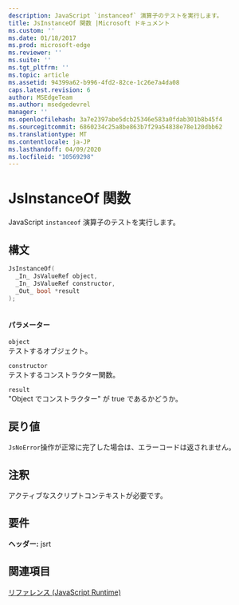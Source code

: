 ```yaml
---
description: JavaScript `instanceof` 演算子のテストを実行します。
title: JsInstanceOf 関数 |Microsoft ドキュメント
ms.custom: ''
ms.date: 01/18/2017
ms.prod: microsoft-edge
ms.reviewer: ''
ms.suite: ''
ms.tgt_pltfrm: ''
ms.topic: article
ms.assetid: 94399a62-b996-4fd2-82ce-1c26e7a4da08
caps.latest.revision: 6
author: MSEdgeTeam
ms.author: msedgedevrel
manager: ''
ms.openlocfilehash: 3a7e2397abe5dcb25346e583a0fdab301b8b45f4
ms.sourcegitcommit: 6860234c25a8be863b7f29a54838e78e120dbb62
ms.translationtype: MT
ms.contentlocale: ja-JP
ms.lasthandoff: 04/09/2020
ms.locfileid: "10569298"
---
```

# JsInstanceOf 関数
JavaScript `instanceof` 演算子のテストを実行します。  
  
## 構文  
  
```cpp  
JsInstanceOf(   
  _In_ JsValueRef object,  
  _In_ JsValueRef constructor,  
  _Out_ bool *result  
);  
  
```  
  
#### パラメーター  
 `object`  
 テストするオブジェクト。  
  
 `constructor`  
 テストするコンストラクター関数。  
  
 `result`  
 "Object でコンストラクター" が true であるかどうか。  
  
## 戻り値  
 `JsNoError`操作が正常に完了した場合は、エラーコードは返されません。  
  
## 注釈  
 アクティブなスクリプトコンテキストが必要です。  
  
## 要件  
 **ヘッダー:** jsrt  
  
## 関連項目  
 [リファレンス (JavaScript Runtime)](../chakra-hosting/reference-javascript-runtime.md)